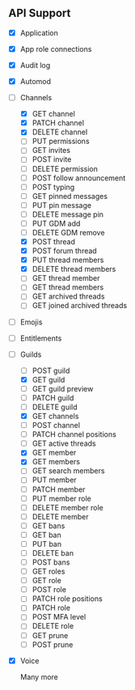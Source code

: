 ## API Support

- [x] Application
- [x] App role connections
- [x] Audit log
- [x] Automod
- [ ] Channels
  - [x] GET channel
  - [x] PATCH channel
  - [x] DELETE channel
  - [ ] PUT permissions
  - [ ] GET invites
  - [ ] POST invite
  - [ ] DELETE permission
  - [ ] POST follow announcement
  - [ ] POST typing
  - [ ] GET pinned messages
  - [ ] PUT pin message
  - [ ] DELETE message pin
  - [ ] PUT GDM add
  - [ ] DELETE GDM remove
  - [x] POST thread
  - [x] POST forum thread
  - [x] PUT thread members
  - [x] DELETE thread members
  - [ ] GET thread member
  - [ ] GET thread members
  - [ ] GET archived threads
  - [ ] GET joined archived threads
- [ ] Emojis
- [ ] Entitlements
- [ ] Guilds
  - [ ] POST guild
  - [x] GET guild
  - [ ] GET guild preview
  - [ ] PATCH guild
  - [ ] DELETE guild
  - [x] GET channels
  - [ ] POST channel
  - [ ] PATCH channel positions
  - [ ] GET active threads
  - [x] GET member
  - [x] GET members
  - [ ] GET search members
  - [ ] PUT member
  - [ ] PATCH member
  - [ ] PUT member role
  - [ ] DELETE member role
  - [ ] DELETE member
  - [ ] GET bans
  - [ ] GET ban
  - [ ] PUT ban
  - [ ] DELETE ban
  - [ ] POST bans
  - [ ] GET roles
  - [ ] GET role
  - [ ] POST role
  - [ ] PATCH role positions
  - [ ] PATCH role
  - [ ] POST MFA level
  - [ ] DELETE role
  - [ ] GET prune
  - [ ] POST prune
- [x] Voice

  Many more

